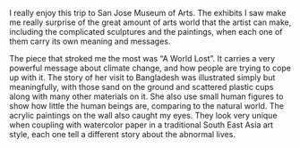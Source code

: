 I really enjoy this trip to San Jose Museum of Arts. The exhibits I saw make me really surprise of the great amount of arts world that the artist can make, including the complicated sculptures and the paintings, when each one of them carry its own meaning and messages. 

The piece that stroked me the most was “A World Lost”. It carries a very powerful message about climate change, and how people are trying to cope up with it. The story of her visit to Bangladesh was illustrated simply but meaningfully, with those sand on the ground and scattered plastic cups along with many other materials on it. She also use small human figures to show how little the human beings are, comparing to the natural world. The acrylic paintings on the wall also caught my eyes. They look very unique when coupling with watercolor paper in a traditional South East Asia art style, each one tell a different story about the abnormal lives.
